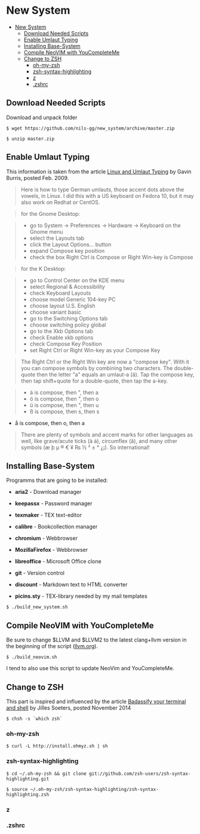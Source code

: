 # New System
<!-- TOC depthFrom:1 depthTo:6 withLinks:1 updateOnSave:1 orderedList:0 -->

- [New System](#new-system)
	- [Download Needed Scripts](#download-needed-scripts)
	- [Enable Umlaut Typing](#enable-umlaut-typing)
	- [Installing Base-System](#installing-base-system)
	- [Compile NeoVIM with YouCompleteMe](#compile-neovim-with-youcompleteme)
	- [Change to ZSH](#change-to-zsh)
		- [oh-my-zsh](#oh-my-zsh)
		- [zsh-syntax-highlighting](#zsh-syntax-highlighting)
		- [z](#z)
		- [.zshrc](#zshrc)

<!-- /TOC -->

## Download Needed Scripts
Download and unpack folder

```
$ wget https://github.com/nils-gg/new_system/archive/master.zip
```

```
$ unzip master.zip
```

## Enable Umlaut Typing
This information is taken from the article [Linux and Umlaut Typing](http://idolinux.blogspot.se/2009/02/linux-and-umlaut-typing.html?view=classic) by Gavin Burris, posted Feb. 2009.


> Here is how to type German umlauts, those accent dots above the vowels, in Linux. I did this with a US keyboard on Fedora 10, but it may also work on Redhat or CentOS.

> for the Gnome Desktop:

>   * go to System -> Preferences -> Hardware -> Keyboard on the Gnome menu
>   * select the Layouts tab
>   * click the Layout Options... button
>   * expand Compose key position
>   * check the box Right Ctrl is Compose or Right Win-key is Compose

> for the K Desktop:

>   * go to Control Center on the KDE menu
>   * select Regional & Accessibility
>   * check Keyboard Layouts
>   * choose model Generic 104-key PC
>   * choose layout U.S. English
>   * choose variant basic
>   * go to the Switching Options tab
>   * choose switching policy global
>   * go to the Xkb Options tab
>   * check Enable xkb options
>   * check Compose Key Position
>   * set Right Ctrl or Right Win-key as your Compose Key

> The Right Ctrl or the Right Win key are now a "compose key". With it you can compose symbols by combining two characters. The double-quote then the letter "a" equals an umlaut-a (ä). Tap the compose key, then tap shift+quote for a double-quote, then tap the a-key.

>   * ä is compose, then ", then a
>   * ö is compose, then ", then o
>   * ü is compose, then ", then u
>   * ß is compose, then s, then s

* å is compose, then o, then a

> There are plenty of symbols and accent marks for other languages as well, like grave/acute ticks (à á), circumflex (â), and many other symbols (æ þ µ ® € ¥ ₨ ½ ² ± ° ¿¡). So international!


## Installing Base-System
Programms that are going to be installed:

* **aria2** - Download manager
* **keepassx** - Password manager
* **texmaker** - TEX text-editor
* **calibre** - Bookcollection manager
* **chromium** - Webbrowser
* **MozillaFirefox** - Webbrowser
* **libreoffice** - Microsoft Office clone
* **git** - Version control
* **discount** - Markdown text to HTML converter

* **picins.sty** - TEX-library needed by my mail templates

```
$ ./build_new_system.sh
```

## Compile NeoVIM with YouCompleteMe
Be sure to change $LLVM and $LLVM2 to the latest clang+llvm version in the beginning of the script ([llvm.org](http://llvm.org/releases/)).

```
$ ./build_neovim.sh
```

I tend to also use this script to update NeoVim and YouCompleteMe.

## Change to ZSH
This part is inspired and influenced by the article [Badassify your terminal and shell](http://jilles.me/badassify-your-terminal-and-shell/) by Jilles Soeters, posted November 2014

```
$ chsh -s `which zsh`
```

### oh-my-zsh
```
$ curl -L http://install.ohmyz.sh | sh
```

### zsh-syntax-highlighting
```
$ cd ~/.oh-my-zsh && git clone git://github.com/zsh-users/zsh-syntax-highlighting.git
```

```
$ source ~/.oh-my-zsh/zsh-syntax-highlighting/zsh-syntax-highlighting.zsh
```

### z

### .zshrc

